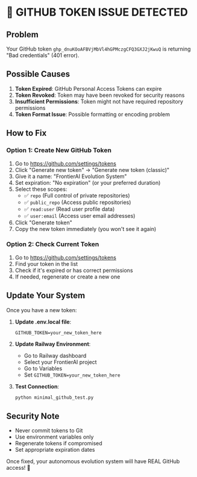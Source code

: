 # 🚨 GITHUB TOKEN ISSUE DETECTED

## Problem
Your GitHub token `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` is returning "Bad credentials" (401 error).

## Possible Causes
1. **Token Expired**: GitHub Personal Access Tokens can expire
2. **Token Revoked**: Token may have been revoked for security reasons
3. **Insufficient Permissions**: Token might not have required repository permissions
4. **Token Format Issue**: Possible formatting or encoding problem

## How to Fix

### Option 1: Create New GitHub Token
1. Go to https://github.com/settings/tokens
2. Click "Generate new token" → "Generate new token (classic)"
3. Give it a name: "FrontierAI Evolution System"
4. Set expiration: "No expiration" (or your preferred duration)
5. Select these scopes:
   - ✅ `repo` (Full control of private repositories)
   - ✅ `public_repo` (Access public repositories)
   - ✅ `read:user` (Read user profile data)
   - ✅ `user:email` (Access user email addresses)
6. Click "Generate token"
7. Copy the new token immediately (you won't see it again)

### Option 2: Check Current Token
1. Go to https://github.com/settings/tokens
2. Find your token in the list
3. Check if it's expired or has correct permissions
4. If needed, regenerate or create a new one

## Update Your System
Once you have a new token:

1. **Update .env.local file**:
   ```
   GITHUB_TOKEN=your_new_token_here
   ```

2. **Update Railway Environment**:
   - Go to Railway dashboard
   - Select your FrontierAI project
   - Go to Variables
   - Set `GITHUB_TOKEN=your_new_token_here`

3. **Test Connection**:
   ```bash
   python minimal_github_test.py
   ```

## Security Note
- Never commit tokens to Git
- Use environment variables only
- Regenerate tokens if compromised
- Set appropriate expiration dates

Once fixed, your autonomous evolution system will have REAL GitHub access! 🚀

